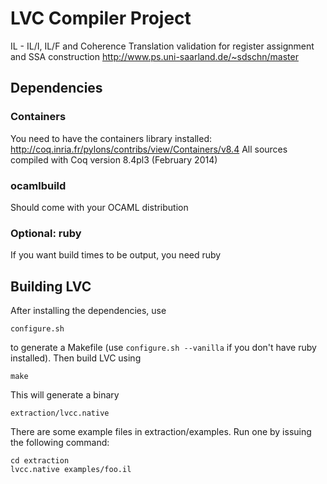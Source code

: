 # LVC Compiler Project
IL - IL/I, IL/F and Coherence
Translation validation for register assignment and SSA construction
http://www.ps.uni-saarland.de/~sdschn/master

## Dependencies 

### Containers
You need to have the containers library installed:
http://coq.inria.fr/pylons/contribs/view/Containers/v8.4
All sources compiled with Coq version 8.4pl3 (February 2014)

### ocamlbuild
Should come with your OCAML distribution

### Optional: ruby
If you want build times to be output, you need ruby

## Building LVC

After installing the dependencies, use 

	configure.sh

to generate a Makefile (use `configure.sh --vanilla` if you don't have ruby installed). Then build LVC using 

	make

This will generate a binary
  
	extraction/lvcc.native

There are some example files in extraction/examples.
Run one by issuing the following command:

	cd extraction
	lvcc.native examples/foo.il

